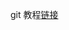 <!--
 * @Description: 
 * @Author: 
 * @Date: 2022-06-23 16:26:11
 * @LastEditTime: 2022-06-23 17:04:49
 * @LastEditors: taisanai
-->
git 教程[链接](https://zhuanlan.zhihu.com/p/30044692)
